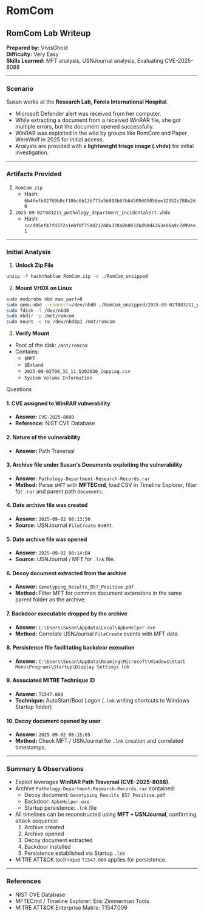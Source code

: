 # RomCom

## RomCom Lab Writeup&#x20;

**Prepared by:** VivisGhost\
**Difficulty:** Very Easy\
**Skills Learned:** MFT analysis, USNJournal analysis, Evaluating CVE-2025-8088

***

### **Scenario**

Susan works at the **Research Lab, Forela International Hospital**.

* Microsoft Defender alert was received from her computer.
* While extracting a document from a received WinRAR file, she got multiple errors, but the document opened successfully.
* WinRAR was exploited in the wild by groups like RomCom and Paper WereWolf in 2025 for initial access.
* Analysts are provided with a **lightweight triage image (.vhdx)** for initial investigation.

***

### **Artifacts Provided**

1. `RomCom.zip`
   * Hash: `6b4fefb92769b8cf106c6b13b773e5b093b67b64509d05056ee32352c788e2d0`
2. `2025-09-02T083211_pathology_department_incidentalert.vhdx`
   * Hash: `cccd85ef47fd372a1ebf0f759d212dda378a8b0832bd98d4263eb6a9c7d99ee1`

***

### **Initial Analysis**

1. **Unlock Zip File**

```bash
unzip -P hacktheblue RomCom.zip -d ./RomCom_unzipped
```

2. **Mount VHDX on Linux**

```bash
sudo modprobe nbd max_part=8
sudo qemu-nbd --connect=/dev/nbd0 ./RomCom_unzipped/2025-09-02T083211_pathology_department_incidentalert.vhdx
sudo fdisk -l /dev/nbd0
sudo mkdir -p /mnt/romcom
sudo mount -o ro /dev/nbd0p1 /mnt/romcom
```

3. **Verify Mount**

* Root of the disk: `/mnt/romcom`
* Contains:
  * `$MFT`
  * `$Extend`
  * `2025-09-02T08_32_11_5202830_CopyLog.csv`
  * `System Volume Information`

Questions

#### 1. CVE assigned to WinRAR vulnerability

* **Answer:** `CVE-2025-8088`
* **Reference:** NIST CVE Database

#### 2. Nature of the vulnerability

* **Answer:** Path Traversal

#### 3. Archive file under Susan's Documents exploiting the vulnerability

* **Answer:** `Pathology-Department-Research-Records.rar`
* **Method:** Parse `$MFT` with **MFTECmd**, load CSV in Timeline Explorer, filter for `.rar` and parent path `Documents`.

#### 4. Date archive file was created

* **Answer:** `2025-09-02 08:13:50`
* **Source:** USNJournal `FileCreate` event.

#### 5. Date archive file was opened

* **Answer:** `2025-09-02 08:14:04`
* **Source:** USNJournal / MFT for `.lnk` file.

#### 6. Decoy document extracted from the archive

* **Answer:** `Genotyping_Results_B57_Positive.pdf`
* **Method:** Filter MFT for common document extensions in the same parent folder as the archive.

#### 7. Backdoor executable dropped by the archive

* **Answer:** `C:\Users\Susan\Appdata\Local\ApbxHelper.exe`
* **Method:** Correlate USNJournal `FileCreate` events with MFT data.

#### 8. Persistence file facilitating backdoor execution

* **Answer:** `C:\Users\Susan\AppData\Roaming\Microsoft\Windows\Start Menu\Programs\Startup\Display Settings.lnk`

#### 9. Associated MITRE Technique ID

* **Answer:** `T1547.009`
* **Technique:** AutoStart/Boot Logon (`.lnk` writing shortcuts to Windows Startup folder)

#### 10. Decoy document opened by user

* **Answer:** `2025-09-02 08:15:05`
* **Method:** Check MFT / USNJournal for `.lnk` creation and correlated timestamps.

***

### **Summary & Observations**

* Exploit leverages **WinRAR Path Traversal (CVE-2025-8088)**.
* Archive `Pathology-Department-Research-Records.rar` contained:
  * Decoy document: `Genotyping_Results_B57_Positive.pdf`
  * Backdoor: `ApbxHelper.exe`
  * Startup persistence: `.lnk` file
* All timelines can be reconstructed using **MFT + USNJournal**, confirming attack sequence:
  1. Archive created
  2. Archive opened
  3. Decoy document extracted
  4. Backdoor installed
  5. Persistence established via Startup `.lnk`
* MITRE ATT\&CK technique `T1547.009` applies for persistence.

***

### **References**

* NIST CVE Database
* MFTECmd / Timeline Explorer: Eric Zimmerman Tools
* MITRE ATT\&CK Enterprise Matrix: T1547.009
